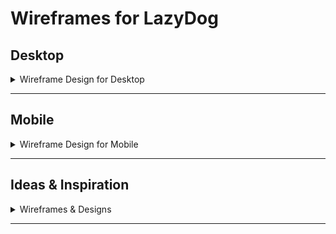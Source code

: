 # Wireframes for LazyDog

## Desktop

<details>
<Summary>Wireframe Design for Desktop</summary>
<br>

### Home Page

![Home Page](./wireframe-img/home-page.png)

### Sign Up & Sign In

![SignUp & SignIn Page](./wireframe-img/signup-login-page.png)

### Resource Page

![Resource Page](./wireframe-img/resource-page.png)

### Resource Detail Page

![Resource Detail Page](./wireframe-img/resource-detail-page.png)

### Contribution Page

![Contribution Page](./wireframe-img/contribution-page.png)

### User Dashboard

![User Dashboard](./wireframe-img/user-dashboard.png)

### About Page

![About Page](./wireframe-img/about-page.png)

### About Detail Page

![About Detail Page](#)

#### Error Page

![Error Page](./wireframe-img/error-page.png)

</details>

---

## Mobile

<details>
<Summary>Wireframe Design for Mobile</summary>
</details>

---

## Ideas & Inspiration

<details>
<Summary>Wireframes & Designs</summary>
<br>

### Inspiration for Carousel Sections on the Home Page

<br>

![Hero Section](./wireframe-img/video-hero.png)

![Hero Section](./wireframe-img/bestContribution-hero.png)

![Hero Section](./wireframe-img/top5AndComments-hero.png)

### Inspiration for Navbar Section

![Navbar Section](./wireframe-img/Hero-Nav.png)
</details>

---
